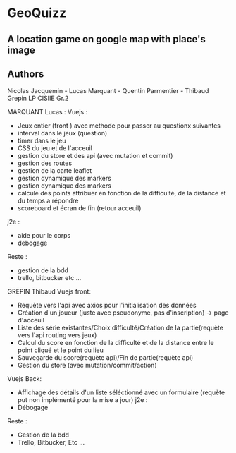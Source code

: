 # GeoQuizz
## A location game on google map with place's image
## Authors
Nicolas Jacquemin - Lucas Marquant - Quentin Parmentier - Thibaud Grepin
LP CISIIE Gr.2


MARQUANT Lucas : 
Vuejs  :

- Jeux entier (front ) avec methode pour passer au questionx suivantes
- interval dans le jeux (question)
- timer dans le jeu
- CSS du jeu et de l'acceuil
- gestion du store et des api (avec mutation et commit)
- gestion des routes
- gestion de la carte leaflet
- gestion dynamique des markers
- gestion dynamique des markers
- calcule des points attribuer en fonction de la difficulté, de la distance et du temps a répondre
- scoreboard et écran de fin (retour acceuil)

j2e :

- aide pour le corps
- debogage

Reste :

- gestion de la bdd
- trello, bitbucker etc ...

GREPIN Thibaud
Vuejs front:

- Requète vers l'api avec axios pour l'initialisation des données
- Création d'un joueur (juste avec pseudonyme, pas d'inscription) -> page d'acceuil
- Liste des série existantes/Choix difficulté/Création de la partie(requète vers l'api routing vers jeux)
- Calcul du score en fonction de la difficulté et de la distance entre le point cliqué et le point du lieu
- Sauvegarde du score(requète api)/Fin de partie(requète api)
- Gestion du store (avec mutation/commit/action)

Vuejs Back:
- Affichage des détails d'un liste séléctionné avec un formulaire (requète put non implémenté pour la mise a jour)
j2e :
- Débogage

Reste :

- Gestion de la bdd
- Trello, Bitbucker, Etc ...
